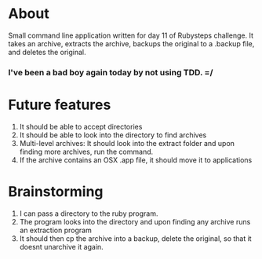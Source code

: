 # About 

Small command line application written for day 11 of Rubysteps challenge.
It takes an archive, extracts the archive, backups the original to a .backup file, and deletes the original. 

### I've been a bad boy again today by not using TDD. =/

# Future features

1. It should be able to accept directories
2. It should be able to look into the directory to find archives
3. Multi-level archives: It should look into the extract folder and upon finding more archives, run the command. 
4. If the archive contains an OSX .app file, it should move it to applications

# Brainstorming 

1. I can pass a directory to the ruby program. 
2. The program looks into the directory and upon finding any archive runs an extraction program
3. It should then cp the archive into a backup, delete the original, so that it doesnt unarchive it again. 
